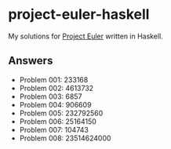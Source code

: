 # project-euler-haskell
My solutions for [Project Euler](https://projecteuler.net/) written in Haskell.

## Answers
* Problem 001:  233168
* Problem 002:  4613732
* Problem 003:  6857
* Problem 004:  906609
* Problem 005:  232792560
* Problem 006:  25164150
* Problem 007:  104743
* Problem 008:  23514624000